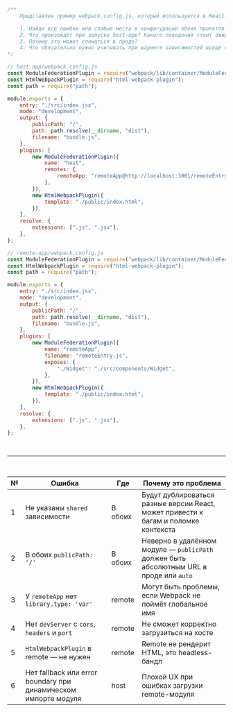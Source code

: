 &nbsp;
&nbsp;
&nbsp;

```js
/**
    Представлен пример webpack.config.js, который используется в React-проекте с микрофронтами.

    1. Найди все ошибки или слабые места в конфигурации обоих проектов.
    2. Что произойдёт при запуске host-app? Какого поведения стоит ожидать?
    3. Почему это может сломаться в проде?
    4. Что обязательно нужно учитывать при шаринге зависимостей вроде react?
*/

// host-app/webpack.config.js
const ModuleFederationPlugin = require("webpack/lib/container/ModuleFederationPlugin");
const HtmlWebpackPlugin = require("html-webpack-plugin");
const path = require("path");

module.exports = {
    entry: "./src/index.jsx",
    mode: "development",
    output: {
        publicPath: "/",
        path: path.resolve(__dirname, "dist"),
        filename: "bundle.js",
    },
    plugins: [
        new ModuleFederationPlugin({
            name: "host",
            remotes: {
                remoteApp: "remoteApp@http://localhost:3001/remoteEntry.js",
            },
        }),
        new HtmlWebpackPlugin({
            template: "./public/index.html",
        }),
    ],
    resolve: {
        extensions: [".js", ".jsx"],
    },
};

// remote-app/webpack.config.js
const ModuleFederationPlugin = require("webpack/lib/container/ModuleFederationPlugin");
const HtmlWebpackPlugin = require("html-webpack-plugin");
const path = require("path");

module.exports = {
    entry: "./src/index.jsx",
    mode: "development",
    output: {
        publicPath: "/",
        path: path.resolve(__dirname, "dist"),
        filename: "bundle.js",
    },
    plugins: [
        new ModuleFederationPlugin({
            name: "remoteApp",
            filename: "remoteEntry.js",
            exposes: {
                "./Widget": "./src/components/Widget",
            },
        }),
        new HtmlWebpackPlugin({
            template: "./public/index.html",
        }),
    ],
    resolve: {
        extensions: [".js", ".jsx"],
    },
};
```

&nbsp;
&nbsp;
&nbsp;

---

&nbsp;
&nbsp;
&nbsp;

| №   | Ошибка                                                          | Где     | Почему это проблема                                                                     |
| --- | --------------------------------------------------------------- | ------- | --------------------------------------------------------------------------------------- |
| 1   | Не указаны `shared` зависимости                                 | В обоих | Будут дублироваться разные версии React, может привести к багам и поломке контекста     |
| 2   | В обоих `publicPath: '/'`                                       | В обоих | Неверно в удалённом модуле — `publicPath` должен быть абсолютным URL в проде или `auto` |
| 3   | У `remoteApp` нет `library.type: 'var'`                         | remote  | Могут быть проблемы, если Webpack не поймёт глобальное имя                              |
| 4   | Нет `devServer` с `cors`, `headers` и `port`                    | remote  | Не сможет корректно загрузиться на хосте                                                |
| 5   | `HtmlWebpackPlugin` в remote — не нужен                         | remote  | Remote не рендерит HTML, это headless-бандл                                             |
| 6   | Нет fallback или error boundary при динамическом импорте модуля | host    | Плохой UX при ошибках загрузки remote-модуля                                            |

&nbsp;
&nbsp;
&nbsp;
